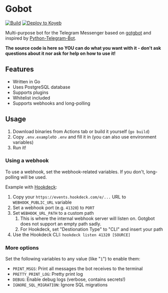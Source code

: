 # Gobot

[![Build](https://github.com/Brawl345/gobot/actions/workflows/build.yml/badge.svg "GitHub Actions Build Badge")](https://github.com/Brawl345/gobot/actions/workflows/build.yml) [![Deploy to Koyeb](https://www.koyeb.com/static/images/deploy/button.svg)](https://app.koyeb.com/deploy?type=git&name=gobot&ports=8080;http;/&repository=github.com/Brawl345/gobot&branch=master)



Multi-purpose bot for the Telegram Messenger based on [gotgbot](https://github.com/PaulSonOfLars/gotgbot) and inspired
by [Python-Telegram-Bot](https://github.com/python-telegram-bot/python-telegram-bot).

**The source code is here so YOU can do what you want with it - don't ask questions about it nor ask for help on how to use
it!**

## Features

* Written in Go
* Uses PostgreSQL database
* Supports plugins
* Whitelist included
* Supports webhooks and long-polling

## Usage

1. Download binaries from Actions tab or build it yourself (`go build`)
2. Copy `.env.example`to `.env` and fill it in (you can also use environment variables)
3. Run it!

### Using a webhook

To use a webhook, set the webhook-related variables. If you don't, long-polling will be used.

Example with [Hookdeck](https://hookdeck.com/):

1. Copy your `https://events.hookdeck.com/e/...` URL to `WEBHOOK_PUBLIC_URL` variable
2. Set a webhook port (e.g. `41320`) to `PORT`
3. Set `WEBHOOK_URL_PATH` to a custom path
   1. This is where the internal webhook server will listen on. Gotgbot does not support an empty path sadly.
   2. For Hookdeck, set "Destionation Type" to "CLI" and insert your path
4. Use the Hookdeck CLI: `hookdeck listen 41320 [SOURCE]`

### More options

Set the following variables to any value (like "`1`") to enable them:

* `PRINT_MSGS`: Print all messages the bot receives to the terminal
* `PRETTY_PRINT_LOG`: Pretty print log
* `DEBUG`: Enable debug logs (verbose, contains secrets!)
* `IGNORE_SQL_MIGRATION`: Ignore SQL migrations
